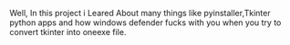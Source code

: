Well, In this project i Leared About many things like pyinstaller,Tkinter python apps and how windows defender fucks with you when you try to convert tkinter into oneexe file.
